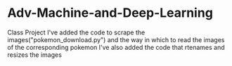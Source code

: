 # Adv-Machine-and-Deep-Learning
Class Project
I've added the code to scrape the images("pokemon_download.py") and the way in which to read the images of the corresponding pokemon
I've also added the code that rtenames and resizes the images
